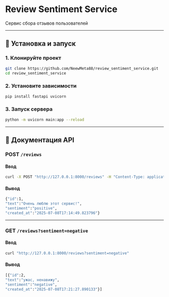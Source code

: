 # Review Sentiment Service

Сервис сбора отзывов пользователей 

---
## 🚀 Установка и запуск

### 1. Клонируйте проект

```bash
git clone https://github.com/NeewMeta88/review_sentiment_service.git
cd review_sentiment_service
```

### 2. Установите зависимости

```bash
pip install fastapi uvicorn
```

### 3. Запуск сервера

```bash
python -m uvicorn main:app --reload
```

---

## 📄 Документация API
### POST `/reviews`
#### Ввод
```bash
curl -X POST "http://127.0.0.1:8000/reviews" -H "Content-Type: application/json" -d "{\"text\": \"Очень люблю этот сервис!\"}"
```

#### Вывод
```bash
{"id":1,
"text":"Очень люблю этот сервис!",
"sentiment":"positive",
"created_at":"2025-07-08T17:14:49.823796"}
```

---

### GET `/reviews?sentiment=negative`
#### Ввод
```bash
curl "http://127.0.0.1:8000/reviews?sentiment=negative"
```

#### Вывод
```bash
[{"id":2,
"text":"ужас, ненавижу",
"sentiment":"negative",
"created_at":"2025-07-08T17:21:27.890133"}]
```